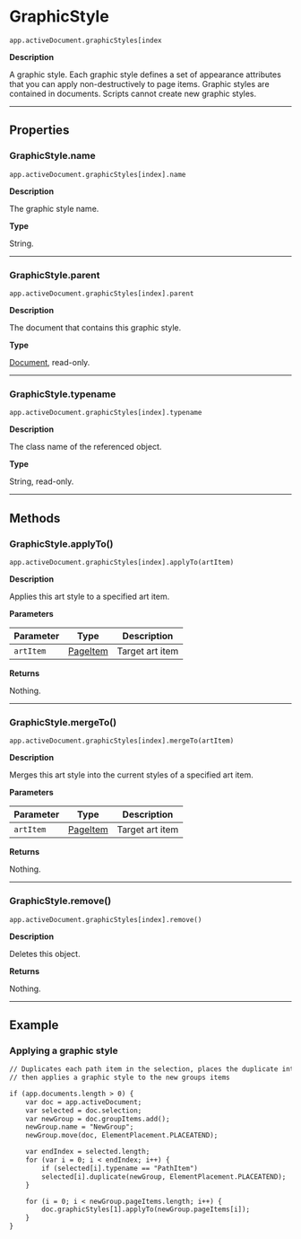 # GraphicStyle

`app.activeDocument.graphicStyles[index`

**Description**

A graphic style. Each graphic style defines a set of appearance attributes that you can apply non-destructively to page items. Graphic styles are contained in documents. Scripts cannot create new graphic styles.

---

## Properties

### GraphicStyle.name

`app.activeDocument.graphicStyles[index].name`

**Description**

The graphic style name.

**Type**

String.

---

### GraphicStyle.parent

`app.activeDocument.graphicStyles[index].parent`

**Description**

The document that contains this graphic style.

**Type**

[Document](./Document.md), read-only.

---

### GraphicStyle.typename

`app.activeDocument.graphicStyles[index].typename`

**Description**

The class name of the referenced object.

**Type**

String, read-only.

---

## Methods

### GraphicStyle.applyTo()

`app.activeDocument.graphicStyles[index].applyTo(artItem)`

**Description**

Applies this art style to a specified art item.

**Parameters**

| Parameter   | Type                                      | Description     |
|-------------|-------------------------------------------|-----------------|
| `artItem`   | [PageItem](./PageItem.md) | Target art item |

**Returns**

Nothing.

---

### GraphicStyle.mergeTo()

`app.activeDocument.graphicStyles[index].mergeTo(artItem)`

**Description**

Merges this art style into the current styles of a specified art item.

**Parameters**

| Parameter   | Type                                      | Description     |
|-------------|-------------------------------------------|-----------------|
| `artItem`   | [PageItem](./PageItem.md) | Target art item |

**Returns**

Nothing.

---

### GraphicStyle.remove()

`app.activeDocument.graphicStyles[index].remove()`

**Description**

Deletes this object.

**Returns**

Nothing.

---

## Example

### Applying a graphic style

```default
// Duplicates each path item in the selection, places the duplicate into a new group,
// then applies a graphic style to the new groups items

if (app.documents.length > 0) {
    var doc = app.activeDocument;
    var selected = doc.selection;
    var newGroup = doc.groupItems.add();
    newGroup.name = "NewGroup";
    newGroup.move(doc, ElementPlacement.PLACEATEND);

    var endIndex = selected.length;
    for (var i = 0; i < endIndex; i++) {
        if (selected[i].typename == "PathItem")
        selected[i].duplicate(newGroup, ElementPlacement.PLACEATEND);
    }

    for (i = 0; i < newGroup.pageItems.length; i++) {
        doc.graphicStyles[1].applyTo(newGroup.pageItems[i]);
    }
}
```
